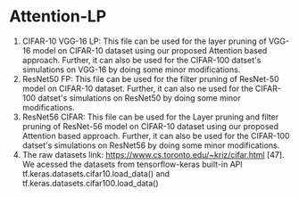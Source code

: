 # Attention-LP
1. CIFAR-10 VGG-16 LP: This file can be used for the layer pruning of VGG-16 model on CIFAR-10 dataset using our proposed Attention based approach. Further, it can also be used for the CIFAR-100 datset's simulations on VGG-16 by doing some minor modifications.
2. ResNet50 FP: This file can be used for the filter pruning of ResNet-50 model on CIFAR-10 dataset. Further, it can also ne used for the CIFAR-100 datset's simulations on ResNet50 by doing some minor modifications.
3. ResNet56 CIFAR: This file can be used for the Layer pruning and filter pruning of ResNet-56 model on CIFAR-10 dataset using our proposed Attention based approach. Further, it can also be used for the CIFAR-100 datset's simulations on ResNet56 by doing some minor modifications.
4. The raw datasets link: https://www.cs.toronto.edu/~kriz/cifar.html [47].
 We acessed the datasets from  tensorflow-keras built-in API tf.keras.datasets.cifar10.load_data() and tf.keras.datasets.cifar100.load_data()
